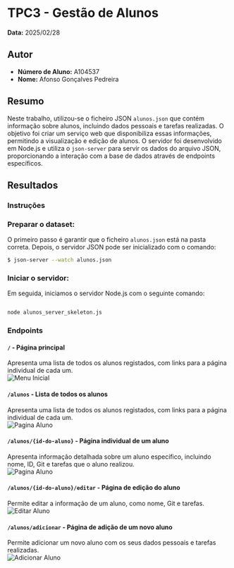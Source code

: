 # TPC3 - Gestão de Alunos

**Data:** 2025/02/28

## Autor  
- **Número de Aluno:** A104537  
- **Nome:** Afonso Gonçalves Pedreira  

## Resumo  
Neste trabalho, utilizou-se o ficheiro JSON `alunos.json` que contém informação sobre alunos, incluindo dados pessoais e tarefas realizadas. O objetivo foi criar um serviço web que disponibiliza essas informações, permitindo a visualização e edição de alunos. O servidor foi desenvolvido em Node.js e utiliza o `json-server` para servir os dados do arquivo JSON, proporcionando a interação com a base de dados através de endpoints específicos.

## Resultados  

### Instruções  

### Preparar o dataset:  
O primeiro passo é garantir que o ficheiro `alunos.json` está na pasta correta. Depois, o servidor JSON pode ser inicializado com o comando:

```bash  
$ json-server --watch alunos.json  
```

### Iniciar o servidor:
Em seguida, iniciamos o servidor Node.js com o seguinte comando:
```bash

node alunos_server_skeleton.js
```

### Endpoints  

#### `/` - Página principal  
Apresenta uma lista de todos os alunos registados, com links para a página individual de cada um.  
![Menu Inicial](./assets/image.png)

#### `/alunos` - Lista de todos os alunos  
Apresenta uma lista de todos os alunos registados, com links para a página individual de cada um.  
![Pagina Aluno](./assets/image-1.png)

#### `/alunos/{id-do-aluno}` - Página individual de um aluno  
Apresenta informação detalhada sobre um aluno específico, incluindo nome, ID, Git e tarefas que o aluno realizou.  
![Pagina Aluno](./assets/image-1.png)

#### `/alunos/{id-do-aluno}/editar` - Página de edição do aluno  
Permite editar a informação de um aluno, como nome, Git e tarefas.  
![Editar Aluno](./assets/image-2.png)

#### `/alunos/adicionar` - Página de adição de um novo aluno  
Permite adicionar um novo aluno com os seus dados pessoais e tarefas realizadas.  
![Adicionar Aluno](./assets/image-3.png)
